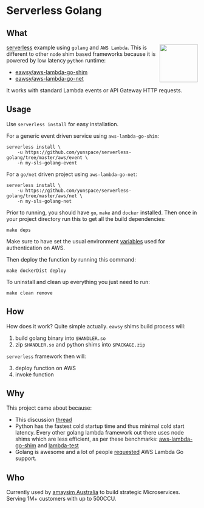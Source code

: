 # Serverless Golang

## What

[<img
src="https://rawgit.com/justserverless/awesome-serverless/master/logo_serverless.png"
align="right" width="100">](http://serverless.com) 

[serverless](https://serverless.com/) example using `golang` and `AWS Lambda`. This is different to other `node` shim based frameworks
because it is powered by low latency `python` runtime:

- [eawsy/aws-lambda-go-shim](https://github.com/eawsy/aws-lambda-go-shim)
- [eawsy/aws-lambda-go-net](https://github.com/eawsy/aws-lambda-go-net)

It works with standard Lambda events or API Gateway HTTP requests.

## Usage

Use `serverless install` for easy installation. 

For a generic event driven service using `aws-lambda-go-shim`:

    serverless install \
        -u https://github.com/yunspace/serverless-golang/tree/master/aws/event \
        -n my-sls-golang-event

For a `go/net` driven project using `aws-lambda-go-net`:

    serverless install \
        -u https://github.com/yunspace/serverless-golang/tree/master/aws/net \
        -n my-sls-golang-net

Prior to running, you should have `go`, `make` and `docker` installed. Then once
in your project directory run this to get all the build dependencies:

    make deps

Make sure to have set the usual environment
[variables](http://docs.aws.amazon.com/cli/latest/userguide/cli-chap-getting-started.html#cli-environment)
used for authentication on AWS.

Then deploy the function by running this command:

    make dockerDist deploy

To uninstall and clean up everything you just need to run:

    make clean remove

## How

How does it work? Quite simple actually. `eawsy` shims build process will:

1. build golang binary into `$HANDLER.so`
2. zip `$HANDLER.so` and python shims into `$PACKAGE.zip`

`serverless` framework then will:

3. deploy function on AWS
4. invoke function

## Why

This project came about because:

- This discussion [thread](https://github.com/serverless/serverless/issues/2712)
- Python has the fastest cold startup time and thus minimal cold start latency.
  Every other golang lambda framework out there uses node shims which are less
  efficient, as per these benchmarks:
  [aws-lambda-go-shim](https://github.com/eawsy/aws-lambda-go-shim) and
  [lambda-test](https://github.com/berezovskyi/lambda-test)
- Golang is awesome and a lot of people
  [requested](https://twitter.com/awscloud/status/659795641204260864) AWS Lambda
  Go support.

## Who

Currently used by [amaysim Australia](https://www.amaysim.com.au/) to build
strategic Microservices. Serving 1M+ customers with up to 500CCU.
